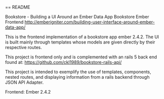 == README

Bookstore - Building a UI Around an Ember Data App
Bookstore Ember Frontend 
http://emberigniter.com/building-user-interface-around-ember-data-app/

This is the frontend implementation of a bookstore app ember 2.4.2.
The UI is built mainly through templates whose models are given directly by their respective routes.

This project is frontend only and is complemented with an rails 5 back end found at:
https://github.com/ckl1989/bookstore-rails-api/

This project is intended to exemplify the use of templates, components, nested routes, and displaying information
from a rails backend through JSON API Adapter.

Frontend: Ember 2.4.2
